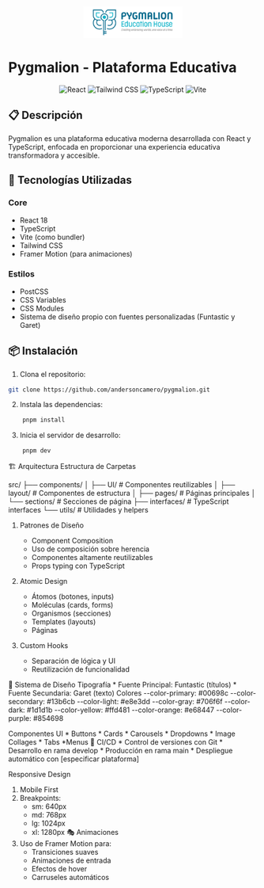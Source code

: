 
<div align="center">
  <img src="public/logo.png" alt="Pygmalion Logo" width="200" height="auto"/>
</div>

# Pygmalion - Plataforma Educativa
<div align="center">
  <img src="https://img.shields.io/badge/React-20232A?style=for-the-badge&logo=react&logoColor=61DAFB" alt="React"/>
  <img src="https://img.shields.io/badge/Tailwind_CSS-38B2AC?style=for-the-badge&logo=tailwind-css&logoColor=white" alt="Tailwind CSS"/>
  <img src="https://img.shields.io/badge/TypeScript-007ACC?style=for-the-badge&logo=typescript&logoColor=white" alt="TypeScript"/>
  <img src="https://img.shields.io/badge/Vite-646CFF?style=for-the-badge&logo=vite&logoColor=white" alt="Vite"/>
</div>

## 📋 Descripción
Pygmalion es una plataforma educativa moderna desarrollada con React y TypeScript, enfocada en proporcionar una experiencia educativa transformadora y accesible.

## 🚀 Tecnologías Utilizadas

### Core
- React 18
- TypeScript
- Vite (como bundler)
- Tailwind CSS
- Framer Motion (para animaciones)

### Estilos
- PostCSS
- CSS Variables
- CSS Modules
- Sistema de diseño propio con fuentes personalizadas (Funtastic y Garet)

## 📦 Instalación

1. Clona el repositorio:
```bash
git clone https://github.com/andersoncamero/pygmalion.git
```

2. Instala las dependencias:
``` bash
    pnpm install
```

3. Inicia el servidor de desarrollo:
``` bash 
    pnpm dev
```


🏗️ Arquitectura
Estructura de Carpetas

src/
├── components/
│   ├── UI/          # Componentes reutilizables
│   ├── layout/      # Componentes de estructura
│   ├── pages/       # Páginas principales
│   └── sections/    # Secciones de página
├── interfaces/      # TypeScript interfaces
└── utils/          # Utilidades y helpers

1. Patrones de Diseño
    * Component Composition
    * Uso de composición sobre herencia
    * Componentes altamente reutilizables
    * Props typing con TypeScript

2. Atomic Design
    * Átomos (botones, inputs)
    *  Moléculas (cards, forms)
    * Organismos (secciones)
    * Templates (layouts)
    * Páginas

3. Custom Hooks
    * Separación de lógica y UI
    * Reutilización de funcionalidad

🎨 Sistema de Diseño
Tipografía
    *   Fuente Principal: Funtastic (títulos)
    * Fuente Secundaria: Garet (texto)
Colores
--color-primary: #00698c
--color-secondary: #13b6cb
--color-light: #e8e3dd
--color-gray: #706f6f
--color-dark: #1d1d1b
--color-yellow: #ffd481
--color-orange: #e68447
--color-purple: #854698


Componentes UI
    * Buttons
    * Cards
    * Carousels
    * Dropdowns
    * Image Collages
    * Tabs
    *Menus
🔄 CI/CD
    * Control de versiones con Git
    * Desarrollo en rama develop
    * Producción en rama main
    * Despliegue automático con [especificar plataforma]

Responsive Design
1. Mobile First
2. Breakpoints:
    * sm: 640px
    * md: 768px
    * lg: 1024px
    * xl: 1280px
🎭 Animaciones
1. Uso de Framer Motion para:
    * Transiciones suaves
    * Animaciones de entrada
    * Efectos de hover
    * Carruseles automáticos